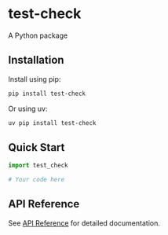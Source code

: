 # test-check

A Python package

## Installation

Install using pip:

```bash
pip install test-check
```

Or using uv:

```bash
uv pip install test-check
```

## Quick Start

```python
import test_check

# Your code here
```

## API Reference

See [API Reference](reference.md) for detailed documentation.
